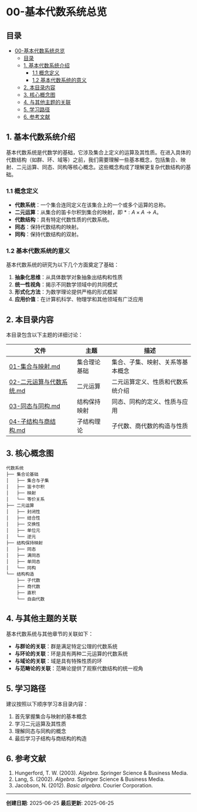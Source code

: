 # 00-基本代数系统总览

## 目录

- [00-基本代数系统总览](#00-基本代数系统总览)
  - [目录](#目录)
  - [1. 基本代数系统介绍](#1-基本代数系统介绍)
    - [1.1 概念定义](#11-概念定义)
    - [1.2 基本代数系统的意义](#12-基本代数系统的意义)
  - [2. 本目录内容](#2-本目录内容)
  - [3. 核心概念图](#3-核心概念图)
  - [4. 与其他主题的关联](#4-与其他主题的关联)
  - [5. 学习路径](#5-学习路径)
  - [6. 参考文献](#6-参考文献)

## 1. 基本代数系统介绍

基本代数系统是代数学的基础，它涉及集合上定义的运算及其性质。在进入具体的代数结构（如群、环、域等）之前，我们需要理解一些基本概念，包括集合、映射、二元运算、同态、同构等核心概念。这些概念构成了理解更复杂代数结构的基础。

### 1.1 概念定义

- **代数系统**：一个集合连同定义在该集合上的一个或多个运算的总称。
- **二元运算**：从集合的笛卡尔积到集合的映射，即 $*: A \times A \to A$。
- **代数结构**：具有特定代数性质的代数系统。
- **同态**：保持代数结构的映射。
- **同构**：保持代数结构的双射。

### 1.2 基本代数系统的意义

基本代数系统的研究为以下几个方面奠定了基础：

1. **抽象化思维**：从具体数学对象抽象出结构和性质
2. **统一性视角**：揭示不同数学领域中的共同模式
3. **形式化方法**：为数学理论提供严格的形式框架
4. **应用价值**：在计算机科学、物理学和其他领域有广泛应用

## 2. 本目录内容

本目录包含以下主题的详细讨论：

| 文件 | 主题 | 描述 |
|------|------|------|
| [01-集合与映射.md](./01-集合与映射.md) | 集合理论基础 | 集合、子集、映射、关系等基本概念 |
| [02-二元运算与代数系统.md](./02-二元运算与代数系统.md) | 二元运算 | 二元运算定义、性质和代数系统介绍 |
| [03-同态与同构.md](./03-同态与同构.md) | 结构保持映射 | 同态、同构的定义、性质与应用 |
| [04-子结构与商结构.md](./04-子结构与商结构.md) | 子结构理论 | 子代数、商代数的构造与性质 |

## 3. 核心概念图

```text
代数系统
├── 集合论基础
│   ├── 集合与子集
│   ├── 笛卡尔积
│   ├── 映射
│   └── 等价关系
├── 二元运算
│   ├── 封闭性
│   ├── 结合性
│   ├── 交换性
│   ├── 单位元
│   └── 逆元
├── 结构保持映射
│   ├── 同态
│   ├── 满同态
│   ├── 单同态
│   └── 同构
└── 结构构造
    ├── 子代数
    ├── 商代数
    ├── 直积
    └── 自由代数
```

## 4. 与其他主题的关联

基本代数系统与其他章节的关联如下：

- **与群论的关联**：群是满足特定公理的代数系统
- **与环论的关联**：环是具有两种二元运算的代数系统
- **与域论的关联**：域是具有特殊性质的环
- **与范畴论的关联**：范畴论提供了观察代数结构的统一视角

## 5. 学习路径

建议按照以下顺序学习本目录内容：

1. 首先掌握集合与映射的基本概念
2. 学习二元运算及其性质
3. 理解同态与同构的概念
4. 最后学习子结构与商结构的构造

## 6. 参考文献

1. Hungerford, T. W. (2003). *Algebra*. Springer Science & Business Media.
2. Lang, S. (2002). *Algebra*. Springer Science & Business Media.
3. Jacobson, N. (2012). *Basic algebra*. Courier Corporation.

---

**创建日期**: 2025-06-25
**最后更新**: 2025-06-25
